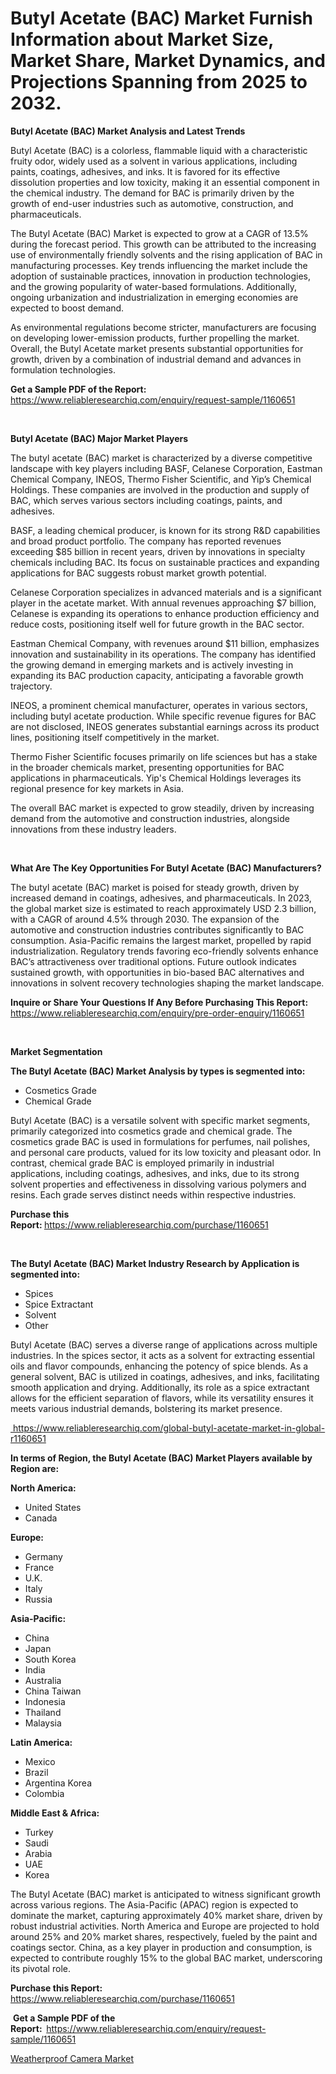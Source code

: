 <p><h1>Butyl Acetate (BAC) Market Furnish Information about Market Size, Market Share, Market Dynamics, and Projections Spanning from 2025 to 2032.</h1></p><p><strong>Butyl Acetate (BAC) Market Analysis and Latest Trends</strong></p>
<p><p>Butyl Acetate (BAC) is a colorless, flammable liquid with a characteristic fruity odor, widely used as a solvent in various applications, including paints, coatings, adhesives, and inks. It is favored for its effective dissolution properties and low toxicity, making it an essential component in the chemical industry. The demand for BAC is primarily driven by the growth of end-user industries such as automotive, construction, and pharmaceuticals.</p><p>The Butyl Acetate (BAC) Market is expected to grow at a CAGR of 13.5% during the forecast period. This growth can be attributed to the increasing use of environmentally friendly solvents and the rising application of BAC in manufacturing processes. Key trends influencing the market include the adoption of sustainable practices, innovation in production technologies, and the growing popularity of water-based formulations. Additionally, ongoing urbanization and industrialization in emerging economies are expected to boost demand. </p><p>As environmental regulations become stricter, manufacturers are focusing on developing lower-emission products, further propelling the market. Overall, the Butyl Acetate market presents substantial opportunities for growth, driven by a combination of industrial demand and advances in formulation technologies.</p></p>
<p><strong>Get a Sample PDF of the Report:&nbsp;</strong> <a href="https://www.reliableresearchiq.com/enquiry/request-sample/1160651?utm_campaign=3586&utm_medium=2&utm_source=Github&utm_content=ia&utm_term=22032025&utm_id=butyl-acetate-bac">https://www.reliableresearchiq.com/enquiry/request-sample/1160651</a></p>
<p>&nbsp;</p>
<p><strong>Butyl Acetate (BAC) Major Market Players</strong></p>
<p><p>The butyl acetate (BAC) market is characterized by a diverse competitive landscape with key players including BASF, Celanese Corporation, Eastman Chemical Company, INEOS, Thermo Fisher Scientific, and Yip’s Chemical Holdings. These companies are involved in the production and supply of BAC, which serves various sectors including coatings, paints, and adhesives.</p><p>BASF, a leading chemical producer, is known for its strong R&D capabilities and broad product portfolio. The company has reported revenues exceeding $85 billion in recent years, driven by innovations in specialty chemicals including BAC. Its focus on sustainable practices and expanding applications for BAC suggests robust market growth potential.</p><p>Celanese Corporation specializes in advanced materials and is a significant player in the acetate market. With annual revenues approaching $7 billion, Celanese is expanding its operations to enhance production efficiency and reduce costs, positioning itself well for future growth in the BAC sector.</p><p>Eastman Chemical Company, with revenues around $11 billion, emphasizes innovation and sustainability in its operations. The company has identified the growing demand in emerging markets and is actively investing in expanding its BAC production capacity, anticipating a favorable growth trajectory.</p><p>INEOS, a prominent chemical manufacturer, operates in various sectors, including butyl acetate production. While specific revenue figures for BAC are not disclosed, INEOS generates substantial earnings across its product lines, positioning itself competitively in the market.</p><p>Thermo Fisher Scientific focuses primarily on life sciences but has a stake in the broader chemicals market, presenting opportunities for BAC applications in pharmaceuticals. Yip's Chemical Holdings leverages its regional presence for key markets in Asia.</p><p>The overall BAC market is expected to grow steadily, driven by increasing demand from the automotive and construction industries, alongside innovations from these industry leaders.</p></p>
<p>&nbsp;</p>
<p><strong>What Are The Key Opportunities For Butyl Acetate (BAC) Manufacturers?</strong></p>
<p><p>The butyl acetate (BAC) market is poised for steady growth, driven by increased demand in coatings, adhesives, and pharmaceuticals. In 2023, the global market size is estimated to reach approximately USD 2.3 billion, with a CAGR of around 4.5% through 2030. The expansion of the automotive and construction industries contributes significantly to BAC consumption. Asia-Pacific remains the largest market, propelled by rapid industrialization. Regulatory trends favoring eco-friendly solvents enhance BAC’s attractiveness over traditional options. Future outlook indicates sustained growth, with opportunities in bio-based BAC alternatives and innovations in solvent recovery technologies shaping the market landscape.</p></p>
<p><strong>Inquire or Share Your Questions If Any Before Purchasing This Report:</strong> <a href="https://www.reliableresearchiq.com/enquiry/pre-order-enquiry/1160651?utm_campaign=3586&utm_medium=2&utm_source=Github&utm_content=ia&utm_term=22032025&utm_id=butyl-acetate-bac">https://www.reliableresearchiq.com/enquiry/pre-order-enquiry/1160651</a></p>
<p>&nbsp;</p>
<p><strong>Market Segmentation</strong></p>
<p><strong>The Butyl Acetate (BAC) Market Analysis by types is segmented into:</strong></p>
<p><ul><li>Cosmetics Grade</li><li>Chemical Grade</li></ul></p>
<p><p>Butyl Acetate (BAC) is a versatile solvent with specific market segments, primarily categorized into cosmetics grade and chemical grade. The cosmetics grade BAC is used in formulations for perfumes, nail polishes, and personal care products, valued for its low toxicity and pleasant odor. In contrast, chemical grade BAC is employed primarily in industrial applications, including coatings, adhesives, and inks, due to its strong solvent properties and effectiveness in dissolving various polymers and resins. Each grade serves distinct needs within respective industries.</p></p>
<p><strong>Purchase this Report:&nbsp;</strong><a href="https://www.reliableresearchiq.com/purchase/1160651?utm_campaign=3586&utm_medium=2&utm_source=Github&utm_content=ia&utm_term=22032025&utm_id=butyl-acetate-bac">https://www.reliableresearchiq.com/purchase/1160651</a></p>
<p>&nbsp;</p>
<p><strong>The Butyl Acetate (BAC) Market Industry Research by Application is segmented into:</strong></p>
<p><ul><li>Spices</li><li>Spice Extractant</li><li>Solvent</li><li>Other</li></ul></p>
<p><p>Butyl Acetate (BAC) serves a diverse range of applications across multiple industries. In the spices sector, it acts as a solvent for extracting essential oils and flavor compounds, enhancing the potency of spice blends. As a general solvent, BAC is utilized in coatings, adhesives, and inks, facilitating smooth application and drying. Additionally, its role as a spice extractant allows for the efficient separation of flavors, while its versatility ensures it meets various industrial demands, bolstering its market presence.</p></p>
<p><a href="https://www.reliableresearchiq.com/global-butyl-acetate-market-in-global-r1160651?utm_campaign=3586&utm_medium=2&utm_source=Github&utm_content=ia&utm_term=22032025&utm_id=butyl-acetate-bac">&nbsp;https://www.reliableresearchiq.com/global-butyl-acetate-market-in-global-r1160651</a></p>
<p><strong>In terms of Region, the Butyl Acetate (BAC) Market Players available by Region are:</strong></p>
<p>
    <p> <strong> North America: </strong>
        <ul>
            <li>United States</li>
            <li>Canada</li>
        </ul>
        </p> 
    <p> <strong> Europe: </strong>
        <ul>
            <li>Germany</li>
            <li>France</li>
            <li>U.K.</li>
            <li>Italy</li>
            <li>Russia</li>
        </ul>
        </p> 
    <p> <strong> Asia-Pacific: </strong>
        <ul>
            <li>China</li>
            <li>Japan</li>
            <li>South Korea</li>
            <li>India</li>
            <li>Australia</li>
            <li>China Taiwan</li>
            <li>Indonesia</li>
            <li>Thailand</li>
            <li>Malaysia</li>
        </ul>
        </p> 
    <p> <strong> Latin America: </strong>
        <ul>
            <li>Mexico</li>
            <li>Brazil</li>
            <li>Argentina Korea</li>
            <li>Colombia</li>
        </ul>
        </p> 
    <p> <strong> Middle East & Africa: </strong>
        <ul>
            <li>Turkey</li>
            <li>Saudi</li>
            <li>Arabia</li>
            <li>UAE</li>
            <li>Korea</li>
        </ul>
    </p>
    </p>
<p><p>The Butyl Acetate (BAC) market is anticipated to witness significant growth across various regions. The Asia-Pacific (APAC) region is expected to dominate the market, capturing approximately 40% market share, driven by robust industrial activities. North America and Europe are projected to hold around 25% and 20% market shares, respectively, fueled by the paint and coatings sector. China, as a key player in production and consumption, is expected to contribute roughly 15% to the global BAC market, underscoring its pivotal role.</p></p>
<p><strong>Purchase this Report: </strong><a href="https://www.reliableresearchiq.com/purchase/1160651?utm_campaign=3586&utm_medium=2&utm_source=Github&utm_content=ia&utm_term=22032025&utm_id=butyl-acetate-bac">https://www.reliableresearchiq.com/purchase/1160651</a></p>
<p>&nbsp;<strong>Get a Sample PDF of the Report:&nbsp;&nbsp;</strong><a href="https://www.reliableresearchiq.com/enquiry/request-sample/1160651?utm_campaign=3586&utm_medium=2&utm_source=Github&utm_content=ia&utm_term=22032025&utm_id=butyl-acetate-bac">https://www.reliableresearchiq.com/enquiry/request-sample/1160651</a></p>
<p><strong></strong></p>
<p><p><a href="https://github.com/kukolkasimo5/Market-Research-Report-List-1/blob/main/weatherproof-camera-market.md?utm_campaign=3586&utm_medium=2&utm_source=Github&utm_content=ia&utm_term=22032025&utm_id=butyl-acetate-bac">Weatherproof Camera Market</a></p></p>